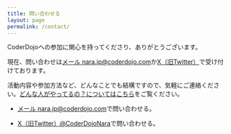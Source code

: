 ```yaml
---
title: 問い合わせる
layout: page
permalink: /contact/
---		
```

CoderDojoへの参加に関心を持ってくださり、ありがとうございます。

現在、問い合わせは[メール nara.jp@coderdojo.com](mailto:nara.jp@coderdojo.com)か[X（旧Twitter）](https://x.com/coderdojo-nara/)で受け付けております。

活動内容や参加方法など、どんなことでも結構ですので、気軽にご連絡ください。[どんな人がやってるの？についてはこちら](/staff/)をご覧ください。

- [メール nara.jp@coderdojo.com](mailto:nara.jp@coderdojo.com)で問い合わせる。

- [X（旧Twitter）@CoderDojoNara](https://x.com/CoderDojoNara/)で問い合わせる。

